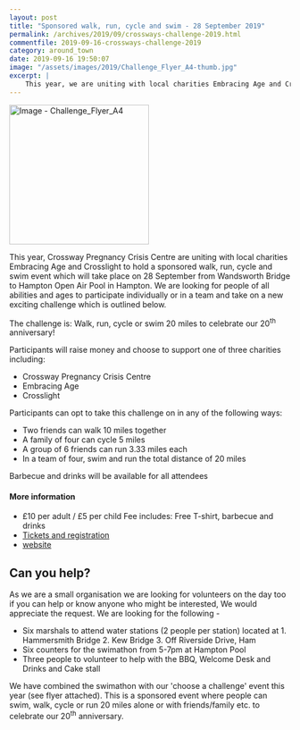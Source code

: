```yaml
---
layout: post
title: "Sponsored walk, run, cycle and swim - 28 September 2019"
permalink: /archives/2019/09/crossways-challenge-2019.html
commentfile: 2019-09-16-crossways-challenge-2019
category: around_town
date: 2019-09-16 19:50:07
image: "/assets/images/2019/Challenge_Flyer_A4-thumb.jpg"
excerpt: |
    This year, we are uniting with local charities Embracing Age and Crosslight to hold a sponsored walk, run, cycle and swim event which will take place on 28 September from Wandsworth Bridge to Hampton Open Air Pool in Hampton.
---
```

<a href="/assets/images/2019/Challenge_Flyer_A4.jpg" title="Click for a larger image"><img src="/assets/images/2019/Challenge_Flyer_A4-thumb.jpg" width="250" alt="Image - Challenge_Flyer_A4"  class="photo right"/></a>

This year, Crossway Pregnancy Crisis Centre are uniting with local charities Embracing Age and Crosslight to hold a sponsored walk, run, cycle and swim event which will take place on 28 September from Wandsworth Bridge to Hampton Open Air Pool in Hampton. We are looking for people of all abilities and ages to participate individually or in a team and take on a new exciting challenge which is outlined below.

The challenge is: Walk, run, cycle or swim 20 miles to celebrate our 20<sup>th</sup> anniversary!

Participants will raise money and choose to support one of three charities including:

- Crossway Pregnancy Crisis Centre
- Embracing Age
- Crosslight

Participants can opt to take this challenge on in any of the following ways:

- Two friends can walk 10 miles together
- A family of four can cycle 5 miles
- A group of 6 friends can run 3.33 miles each
- In a team of four, swim and run the total distance of 20 miles

Barbecue and drinks will be available for all attendees

#### More information

- &pound;10 per adult / &pound;5 per child Fee includes: Free T-shirt, barbecue and drinks
- [Tickets and registration](https://crosswaypregnancy.charitycheckout.co.uk/pageb7927#!/)
- [website](https://crosswaypregnancy.charitycheckout.co.uk/cf/sponsoredevent-2019)


## Can you help?

As we are a small organisation we are looking for volunteers on the day too if you can help or know anyone who might be interested, We would appreciate the request. We are looking for the following -

- Six marshals to attend water stations (2 people per station) located at 1. Hammersmith Bridge 2. Kew Bridge 3. Off Riverside Drive, Ham
- Six counters for the swimathon from 5-7pm at Hampton Pool
- Three people to volunteer to help with the BBQ, Welcome Desk and Drinks and Cake stall

We have combined the swimathon with our 'choose a challenge' event this year (see flyer attached). This is a sponsored event where people can swim, walk, cycle or run 20 miles alone or with friends/family etc. to celebrate our 20<sup>th</sup> anniversary.
